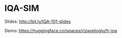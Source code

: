 # IQA-SIM

Slides: http://bit.ly/IQA-101-slides

Demo: https://huggingface.co/spaces/rizavelioglu/fr-iqa
